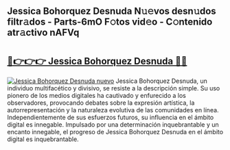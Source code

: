 ## Jessica Bohorquez Desnuda N𝚞𝚎vos desn𝚞dos filtr𝚊dos - Parts-6mO F𝚘tos vid𝚎o - C𝚘ntenido atr𝚊ctivo nAFVq

# <h2><a href="http://mb287f.tromn.icu/?c=Jessica+Bohorquez+Desnuda">🔗👉👉👉 Jessica Bohorquez Desnuda 🔗🔗</a></h2>

[![Jessica Bohorquez Desnuda nuevo](https://i.imgur.com/pEAQMta.gif)](http://mb287f.tromn.icu/?c=Jessica+Bohorquez+Desnuda)
Jessica Bohorquez Desnuda, un individuo multifacético y divisivo, se resiste a la descripción simple. Su uso pionero de los medios digitales ha cautivado y enfurecido a los observadores, provocando debates sobre la expresión artística, la autorrepresentación y la naturaleza evolutiva de las comunidades en línea. Independientemente de sus esfuerzos futuros, su influencia en el ámbito digital es innegable. Impulsado por una determinación inquebrantable y un encanto innegable, el progreso de Jessica Bohorquez Desnuda en el ámbito digital es inquebrantable.

